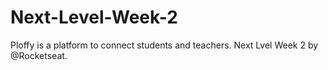 # Next-Level-Week-2
 Ploffy is a platform to connect students and teachers. Next Lvel Week 2 by @Rocketseat. 
